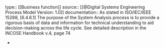 type:: [[Business function]]
source:: [[@Digital Systems Engineering Process Model Version: 1.0]]
documentation:: As stated in ISO/IEC/IEEE 15288, [6.4.6.1] The purpose of the System Analysis process is to provide a rigorous basis of data and information for technical understanding to aid decision-making across the life cycle.  See detailed description in the INCOSE Handbook v.4, page 74

-